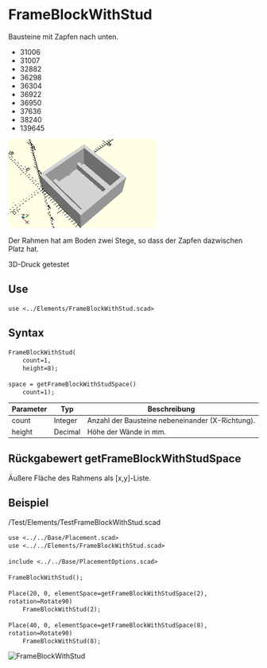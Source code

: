 # FrameBlockWithStud

Bausteine mit Zapfen nach unten.

- 31006
- 31007
- 32882
- 36298
- 36304
- 36922
- 36950
- 37636
- 38240
- 139645

![FrameBlockWithStud](../../images/FrameBlockWithStud.png)

Der Rahmen hat am Boden zwei Stege, so dass der Zapfen dazwischen Platz hat.

3D-Druck getestet

## Use
```
use <../Elements/FrameBlockWithStud.scad>
```

## Syntax
```
FrameBlockWithStud(
    count=1, 
    height=8);

space = getFrameBlockWithStudSpace()
    count=1);
```

| Parameter | Typ | Beschreibung |
| ------ | ------ | ------ |
| count | Integer | Anzahl der Bausteine nebeneinander (X-Richtung). |
| height | Decimal | Höhe der Wände in mm. |

## Rückgabewert getFrameBlockWithStudSpace
Äußere Fläche des Rahmens als \[x,y]-Liste.

## Beispiel

/Test/Elements/TestFrameBlockWithStud.scad

```
use <../../Base/Placement.scad>
use <../../Elements/FrameBlockWithStud.scad>

include <../../Base/PlacementOptions.scad>

FrameBlockWithStud();

Place(20, 0, elementSpace=getFrameBlockWithStudSpace(2), rotation=Rotate90)
    FrameBlockWithStud(2);

Place(40, 0, elementSpace=getFrameBlockWithStudSpace(8), rotation=Rotate90)
    FrameBlockWithStud(8);
```

<img width="270" alt="FrameBlockWithStud" src="https://user-images.githubusercontent.com/48654609/169554820-58efd2f7-9263-49d9-a028-d397bac66cd4.png">
